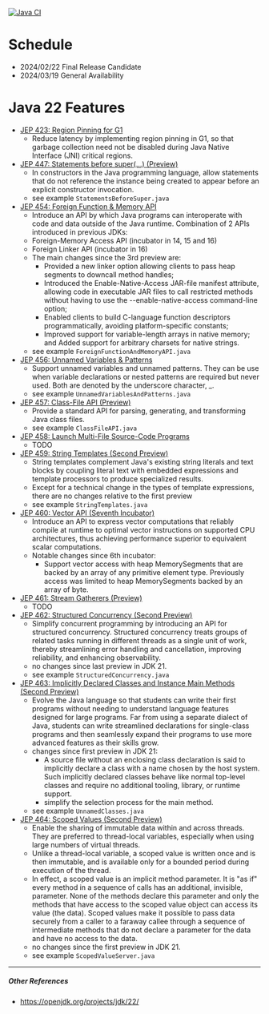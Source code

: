 [![Java CI](https://github.com/xtermi2/java22/actions/workflows/maven.yml/badge.svg)](https://github.com/xtermi2/java22/actions/workflows/maven.yml)

# Schedule

- 2024/02/22 Final Release Candidate
- 2024/03/19 General Availability

# Java 22 Features

- [JEP 423: Region Pinning for G1](https://openjdk.org/jeps/423)
    - Reduce latency by implementing region pinning in G1, so that garbage collection need not be disabled during Java
      Native Interface (JNI) critical regions.
- [JEP 447: Statements before super(...) (Preview)](https://openjdk.org/jeps/447)
    - In constructors in the Java programming language, allow statements that do not reference the instance being
      created to appear before an explicit constructor invocation.
    - see example `StatementsBeforeSuper.java`
- [JEP 454: Foreign Function & Memory API](https://openjdk.java.net/jeps/454)
    - Introduce an API by which Java programs can interoperate with code and data outside of the Java runtime.
      Combination of 2 APIs introduced in previous JDKs:
    - Foreign-Memory Access API (incubator in 14, 15 and 16)
    - Foreign Linker API (incubator in 16)
    - The main changes since the 3rd preview are:
        - Provided a new linker option allowing clients to pass heap segments to downcall method handles;
        - Introduced the Enable-Native-Access JAR-file manifest attribute, allowing code in executable JAR files to call
          restricted methods without having to use the --enable-native-access command-line option;
        - Enabled clients to build C-language function descriptors programmatically, avoiding platform-specific
          constants;
        - Improved support for variable-length arrays in native memory; and
          Added support for arbitrary charsets for native strings.
    - see example `ForeignFunctionAndMemoryAPI.java`
- [JEP 456: Unnamed Variables & Patterns](https://openjdk.org/jeps/456)
    - Support unnamed variables and unnamed patterns. They can be use when variable declarations or nested patterns are required but never used. Both are denoted by the underscore character, _.
    - see example `UnnamedVariablesAndPatterns.java`
- [JEP 457: Class-File API (Preview)](https://openjdk.org/jeps/457)
    - Provide a standard API for parsing, generating, and transforming Java class files.
    - see example `ClassFileAPI.java`
- [JEP 458: Launch Multi-File Source-Code Programs](https://openjdk.org/jeps/458)
    - TODO
- [JEP 459: String Templates (Second Preview)](https://openjdk.org/jeps/459)
    - String templates complement Java's existing string literals and text blocks by coupling literal text with embedded
      expressions and template processors to produce specialized results.
    - Except for a technical change in the types of template expressions, there are no changes relative to the first
      preview
    - see example `StringTemplates.java`
- [JEP 460: Vector API (Seventh Incubator)](https://openjdk.org/jeps/460)
    - Introduce an API to express vector computations that reliably compile at runtime to optimal vector instructions on
      supported CPU architectures, thus achieving performance superior to equivalent scalar computations.
    - Notable changes since 6th incubator:
        - Support vector access with heap MemorySegments that are backed by an array of any primitive element type.
          Previously access was limited to heap MemorySegments backed by an array of byte.
- [JEP 461: Stream Gatherers (Preview)](https://openjdk.org/jeps/461)
    - TODO
- [JEP 462: Structured Concurrency (Second Preview)](https://openjdk.org/jeps/462)
    - Simplify concurrent programming by introducing an API for structured concurrency. Structured concurrency treats
      groups of related tasks running in different threads as a single unit of work, thereby streamlining error handling
      and cancellation, improving reliability, and enhancing observability.
    - no changes since last preview in JDK 21.
    - see example `StructuredConcurrency.java`
- [JEP 463: Implicitly Declared Classes and Instance Main Methods (Second Preview)](https://openjdk.org/jeps/463)
    - Evolve the Java language so that students can write their first programs without needing to understand language
      features designed for large programs. Far from using a separate dialect of Java, students can write streamlined
      declarations for single-class programs and then seamlessly expand their programs to use more advanced features as
      their skills grow.
    - changes since first preview in JDK 21:
        - A source file without an enclosing class declaration is said to implicitly declare a class with a name chosen
          by the host system. Such implicitly declared classes behave like normal top-level classes and require no
          additional tooling, library, or runtime support.
        - simplify the selection process for the main method.
    - see example `UnnamedClasses.java`
- [JEP 464: Scoped Values (Second Preview)](https://openjdk.org/jeps/464)
    - Enable the sharing of immutable data within and across threads. They are preferred to thread-local variables,
      especially when using large numbers of virtual threads.
    - Unlike a thread-local variable, a scoped value is written once and is then immutable, and is available only for a
      bounded period during execution of the thread.
    - In effect, a scoped value is an implicit method parameter. It is "as if" every method in a sequence of calls has
      an additional, invisible, parameter. None of the methods declare this parameter and only the methods that have
      access to the scoped value object can access its value (the data). Scoped values make it possible to pass data
      securely from a caller to a faraway callee through a sequence of intermediate methods that do not declare a
      parameter for the data and have no access to the data.
    - no changes since the first preview in JDK 21.
    - see example `ScopedValueServer.java`

----------------------

##### Other References

- https://openjdk.org/projects/jdk/22/
